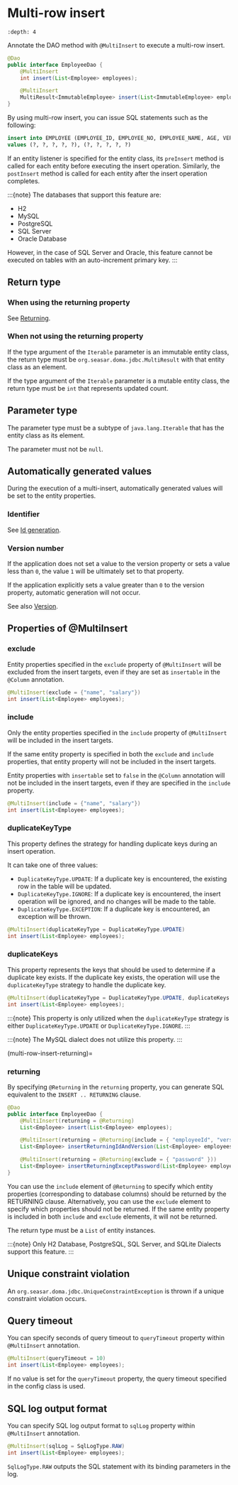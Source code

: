 # Multi-row insert

```{contents}
:depth: 4
```

Annotate the DAO method with `@MultiInsert` to execute a multi-row insert.

```java
@Dao
public interface EmployeeDao {
    @MultiInsert
    int insert(List<Employee> employees);

    @MultiInsert
    MultiResult<ImmutableEmployee> insert(List<ImmutableEmployee> employees);
}
```

By using multi-row insert, you can issue SQL statements such as the following:

```sql
insert into EMPLOYEE (EMPLOYEE_ID, EMPLOYEE_NO, EMPLOYEE_NAME, AGE, VERSION)
values (?, ?, ?, ?, ?), (?, ?, ?, ?, ?)
```

If an entity listener is specified for the entity class, its `preInsert` method is called for each entity before executing the insert operation.
Similarly, the `postInsert` method is called for each entity after the insert operation completes.

:::{note}
The databases that support this feature are:

- H2
- MySQL
- PostgreSQL
- SQL Server
- Oracle Database

However, in the case of SQL Server and Oracle, this feature cannot be executed on tables with an auto-increment primary key.
:::

## Return type

### When using the returning property

See [Returning](#returning).

### When not using the returning property

If the type argument of the `Iterable` parameter is an immutable entity class, the return type must be `org.seasar.doma.jdbc.MultiResult` with that entity class as an element.

If the type argument of the `Iterable` parameter is a mutable entity class, the return type must be `int` that represents updated count.

## Parameter type

The parameter type must be a subtype of `java.lang.Iterable` that has the entity class as its element.

The parameter must not be `null`.

## Automatically generated values

During the execution of a multi-insert, automatically generated values will be set to the entity properties.

### Identifier

See [Id generation](../entity.md#id-generation).

### Version number

If the application does not set a value to the version property or sets a value less than `0`, the value `1` will be ultimately set to that property.

If the application explicitly sets a value greater than `0` to the version property, automatic generation will not occur.

See also [Version](../entity.md#version).

## Properties of @MultiInsert

### exclude

Entity properties specified in the `exclude` property of `@MultiInsert` will be excluded from the insert targets, even if they are set as `insertable` in the
`@Column` annotation.

```java
@MultiInsert(exclude = {"name", "salary"})
int insert(List<Employee> employees);
```

### include

Only the entity properties specified in the `include` property of `@MultiInsert` will be included in the insert targets.

If the same entity property is specified in both the `exclude` and `include` properties, that entity property will not be included in the insert targets.

Entity properties with `insertable` set to `false` in the `@Column` annotation will not be included in the insert targets, even if they are specified in the `include` property.

```java
@MultiInsert(include = {"name", "salary"})
int insert(List<Employee> employees);
```

### duplicateKeyType

This property defines the strategy for handling duplicate keys during an insert operation.

It can take one of three values:

- `DuplicateKeyType.UPDATE`: If a duplicate key is encountered, the existing row in the table will be updated.
- `DuplicateKeyType.IGNORE`: If a duplicate key is encountered, the insert operation will be ignored, and no changes will be made to the table.
- `DuplicateKeyType.EXCEPTION`: If a duplicate key is encountered, an exception will be thrown.

```java
@MultiInsert(duplicateKeyType = DuplicateKeyType.UPDATE)
int insert(List<Employee> employees);
```

### duplicateKeys

This property represents the keys that should be used to determine if a duplicate key exists. If the duplicate key exists, the operation will use the `duplicateKeyType` strategy to handle the duplicate key.

```java
@MultiInsert(duplicateKeyType = DuplicateKeyType.UPDATE, duplicateKeys = {"employeeNo"})
int insert(List<Employee> employees);
```

:::{note}
This property is only utilized when the `duplicateKeyType` strategy is either `DuplicateKeyType.UPDATE` or `DuplicateKeyType.IGNORE`.
:::

:::{note}
The MySQL dialect does not utilize this property.
:::

(multi-row-insert-returning)=

### returning

By specifying `@Returning` in the `returning` property,
you can generate SQL equivalent to the `INSERT .. RETURNING` clause.

```java
@Dao
public interface EmployeeDao {
    @MultiInsert(returning = @Returning)
    List<Employee> insert(List<Employee> employees);

    @MultiInsert(returning = @Returning(include = { "employeeId", "version" }))
    List<Employee> insertReturningIdAndVersion(List<Employee> employees);

    @MultiInsert(returning = @Returning(exclude = { "password" }))
    List<Employee> insertReturningExceptPassword(List<Employee> employees);
}
```

You can use the `include` element of `@Returning` to specify which entity properties
(corresponding to database columns) should be returned by the RETURNING clause.
Alternatively, you can use the `exclude` element to specify which properties should not be returned.
If the same entity property is included in both `include` and `exclude` elements, it will not be returned.

The return type must be a `List` of entity instances.

:::{note}
Only H2 Database, PostgreSQL, SQL Server, and SQLite Dialects support this feature.
:::

## Unique constraint violation

An `org.seasar.doma.jdbc.UniqueConstraintException` is thrown if a unique constraint violation occurs.

## Query timeout

You can specify seconds of query timeout to `queryTimeout` property within `@MultiInsert` annotation.

```java
@MultiInsert(queryTimeout = 10)
int insert(List<Employee> employees);
```

If no value is set for the `queryTimeout` property, the query timeout specified in the config class is used.

## SQL log output format

You can specify SQL log output format to `sqlLog` property within `@MultiInsert` annotation.

```java
@MultiInsert(sqlLog = SqlLogType.RAW)
int insert(List<Employee> employees);
```

`SqlLogType.RAW` outputs the SQL statement with its binding parameters in the log.
